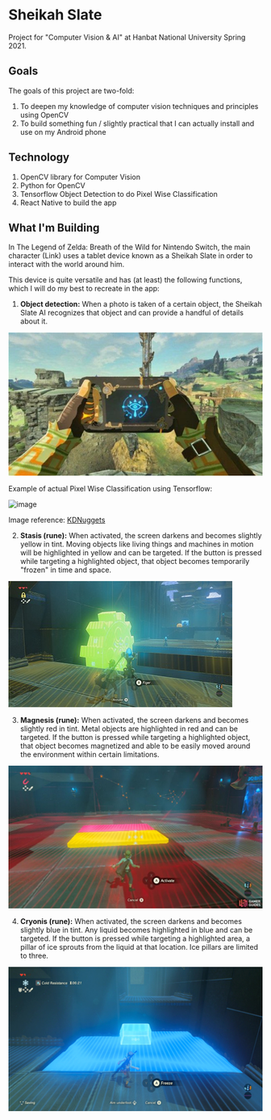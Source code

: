 # Sheikah Slate

Project for "Computer Vision & AI" at Hanbat National University Spring 2021.

## Goals

The goals of this project are two-fold:

1. To deepen my knowledge of computer vision techniques and principles using OpenCV
2. To build something fun / slightly practical that I can actually install and use on my Android phone

## Technology

1. OpenCV library for Computer Vision
2. Python for OpenCV
3. Tensorflow Object Detection to do Pixel Wise Classification
4. React Native to build the app

## What I'm Building

In The Legend of Zelda: Breath of the Wild for Nintendo Switch, the main character (Link) uses a tablet device known as a Sheikah Slate in order to interact with the world around him. 

This device is quite versatile and has (at least) the following functions, which I will do my best to recreate in the app:

1. **Object detection:** When a photo is taken of a certain object, the Sheikah Slate AI recognizes that object and can provide a handful of details about it.

![image](https://github.com/jekkilekki/sheikah-slate/raw/master/img/image.png)

Example of actual Pixel Wise Classification using Tensorflow:

![image](https://github.com/jekkilekki/sheikah-slate/raw/master/img/image-detection.gif)

Image reference: [KDNuggets](https://www.kdnuggets.com/2018/03/tensorflow-object-detection-pixel-wise-classification.html)

2. **Stasis (rune):** When activated, the screen darkens and becomes slightly yellow in tint. Moving objects like living things and machines in motion will be highlighted in yellow and can be targeted. If the button is pressed while targeting a highlighted object, that object becomes temporarily "frozen" in time and space.

![image](https://github.com/jekkilekki/sheikah-slate/raw/master/img/image%20(2).png)

3. **Magnesis (rune):** When activated, the screen darkens and becomes slightly red in tint. Metal objects are highlighted in red and can be targeted. If the button is pressed while targeting a highlighted object, that object becomes magnetized and able to be easily moved around the environment within certain limitations.

![image](https://github.com/jekkilekki/sheikah-slate/raw/master/img/image%20(1).png)

4. **Cryonis (rune):** When activated, the screen darkens and becomes slightly blue in tint. Any liquid becomes highlighted in blue and can be targeted. If the button is pressed while targeting a highlighted area, a pillar of ice sprouts from the liquid at that location. Ice pillars are limited to three.

![image](https://github.com/jekkilekki/sheikah-slate/raw/master/img/image%20(3).png)
